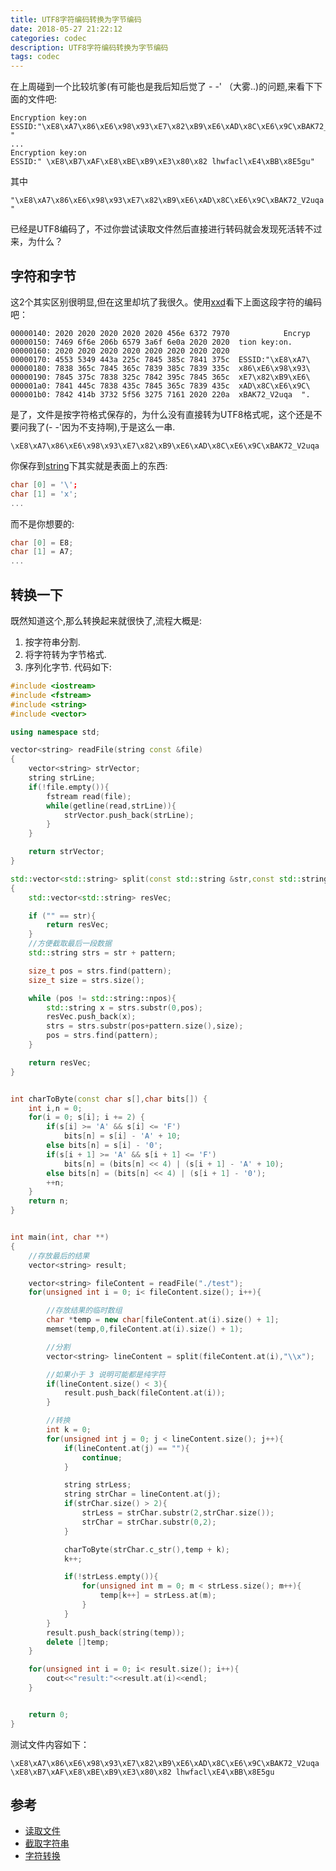 ```yaml
---
title: UTF8字符编码转换为字节编码
date: 2018-05-27 21:22:12
categories: codec
description: UTF8字符编码转换为字节编码
tags: codec
---
```


在上周碰到一个比较坑爹(有可能也是我后知后觉了 - -' （大雾..)的问题,来看下下面的文件吧:  
```shell
Encryption key:on
ESSID:"\xE8\xA7\x86\xE6\x98\x93\xE7\x82\xB9\xE6\xAD\x8C\xE6\x9C\xBAK72_V2uqa  "
...
Encryption key:on
ESSID:" \xE8\xB7\xAF\xE8\xBE\xB9\xE3\x80\x82 lhwfacl\xE4\xBB\x8E5gu"
```
其中  
```
"\xE8\xA7\x86\xE6\x98\x93\xE7\x82\xB9\xE6\xAD\x8C\xE6\x9C\xBAK72_V2uqa  "
```
已经是UTF8编码了，不过你尝试读取文件然后直接进行转码就会发现死活转不过来，为什么？  


## 字符和字节
这2个其实区别很明显,但在这里却坑了我很久。使用[xxd](https://en.wikipedia.org/wiki/Hex_dump)看下上面这段字符的编码吧：  
```shell
00000140: 2020 2020 2020 2020 2020 456e 6372 7970            Encryp
00000150: 7469 6f6e 206b 6579 3a6f 6e0a 2020 2020  tion key:on.
00000160: 2020 2020 2020 2020 2020 2020 2020 2020
00000170: 4553 5349 443a 225c 7845 385c 7841 375c  ESSID:"\xE8\xA7\
00000180: 7838 365c 7845 365c 7839 385c 7839 335c  x86\xE6\x98\x93\
00000190: 7845 375c 7838 325c 7842 395c 7845 365c  xE7\x82\xB9\xE6\
000001a0: 7841 445c 7838 435c 7845 365c 7839 435c  xAD\x8C\xE6\x9C\
000001b0: 7842 414b 3732 5f56 3275 7161 2020 220a  xBAK72_V2uqa  ".
```
是了，文件是按字符格式保存的，为什么没有直接转为UTF8格式呢，这个还是不要问我了(- -'因为不支持啊),于是这么一串. 
```
\xE8\xA7\x86\xE6\x98\x93\xE7\x82\xB9\xE6\xAD\x8C\xE6\x9C\xBAK72_V2uqa  
```
你保存到[string](https://en.wikipedia.org/wiki/C%2B%2B_string_handling)下其实就是表面上的东西:  
```c++
char [0] = '\';
char [1] = 'x';
...
```
而不是你想要的:  
```c++
char [0] = E8;
char [1] = A7;
...
```

## 转换一下
既然知道这个,那么转换起来就很快了,流程大概是:  
1. 按字符串分割.  
2. 将字符转为字节格式. 
3. 序列化字节. 
代码如下:

```c++
#include <iostream>
#include <fstream>
#include <string>
#include <vector>

using namespace std;

vector<string> readFile(string const &file)
{
    vector<string> strVector;
    string strLine;
    if(!file.empty()){
        fstream read(file);
        while(getline(read,strLine)){
            strVector.push_back(strLine);
        }
    }

    return strVector;
}

std::vector<std::string> split(const std::string &str,const std::string &pattern)
{
    std::vector<std::string> resVec;

    if ("" == str){
        return resVec;
    }
    //方便截取最后一段数据
    std::string strs = str + pattern;

    size_t pos = strs.find(pattern);
    size_t size = strs.size();

    while (pos != std::string::npos){
        std::string x = strs.substr(0,pos);
        resVec.push_back(x);
        strs = strs.substr(pos+pattern.size(),size);
        pos = strs.find(pattern);
    }

    return resVec;
}


int charToByte(const char s[],char bits[]) {
    int i,n = 0;
    for(i = 0; s[i]; i += 2) {
        if(s[i] >= 'A' && s[i] <= 'F')
            bits[n] = s[i] - 'A' + 10;
        else bits[n] = s[i] - '0';
        if(s[i + 1] >= 'A' && s[i + 1] <= 'F')
            bits[n] = (bits[n] << 4) | (s[i + 1] - 'A' + 10);
        else bits[n] = (bits[n] << 4) | (s[i + 1] - '0');
        ++n;
    }
    return n;
}


int main(int, char **)
{
    //存放最后的结果
    vector<string> result;

    vector<string> fileContent = readFile("./test");
    for(unsigned int i = 0; i< fileContent.size(); i++){

        //存放结果的临时数组
        char *temp = new char[fileContent.at(i).size() + 1];
        memset(temp,0,fileContent.at(i).size() + 1);

        //分割
        vector<string> lineContent = split(fileContent.at(i),"\\x");

        //如果小于 3 说明可能都是纯字符
        if(lineContent.size() < 3){
            result.push_back(fileContent.at(i));
        }

        //转换
        int k = 0;
        for(unsigned int j = 0; j < lineContent.size(); j++){
            if(lineContent.at(j) == ""){
                continue;
            }

            string strLess;
            string strChar = lineContent.at(j);
            if(strChar.size() > 2){
                strLess = strChar.substr(2,strChar.size());
                strChar = strChar.substr(0,2);
            }

            charToByte(strChar.c_str(),temp + k);
            k++;

            if(!strLess.empty()){
                for(unsigned int m = 0; m < strLess.size(); m++){
                    temp[k++] = strLess.at(m);
                }
            }
        }
        result.push_back(string(temp));
        delete []temp;
    }

    for(unsigned int i = 0; i< result.size(); i++){
        cout<<"result:"<<result.at(i)<<endl;
    }


    return 0;
}


```
测试文件内容如下：
```
\xE8\xA7\x86\xE6\x98\x93\xE7\x82\xB9\xE6\xAD\x8C\xE6\x9C\xBAK72_V2uqa  
\xE8\xB7\xAF\xE8\xBE\xB9\xE3\x80\x82 lhwfacl\xE4\xBB\x8E5gu
```

## 参考
- [读取文件](https://blog.csdn.net/CosmopolitanMe/article/details/70879894)
- [截取字符串](https://blog.csdn.net/xjw532881071/article/details/49154911)
- [字符转换](https://blog.csdn.net/u012372584/article/details/78901478)